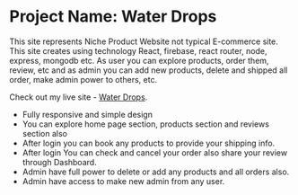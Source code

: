 # Project Name: Water Drops

This site represents Niche Product Website not typical E-commerce site. This site creates using technology React, firebase, react router, node, express, mongodb etc. As user you can explore products, order them, review, etc and as admin you can add new products, delete and shipped all order, make admin power to others, etc.

Check out my live site - [Water Drops](https://water-drops.web.app/).

- Fully responsive and simple design
- You can explore home page section, products section and reviews section also
- After login you can book any products to provide your shipping info.
- After login You can check and cancel your order also share your review through Dashboard.
- Admin have full power to delete or add any products and all orders also.
- Admin have access to make new admin from any user.
